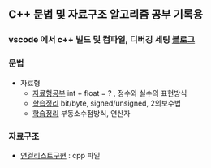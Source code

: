 ## C++ 문법 및 자료구조 알고리즘 공부 기록용

### vscode 에서 c++ 빌드 및 컴파일, 디버깅 세팅 [블로그](https://basiclike.tistory.com/360)

### 문법

- 자료형
    - [자료형공부](./basic/main.cpp)                                      int + float = ? , 정수와 실수의 표현방식
    - [학습정리](https://blog.naver.com/beatspermymind/223571398078)      bit/byte, signed/unsigned, 2의보수법
    - [학습정리](https://blog.naver.com/beatspermymind/223572581021)      부동소수점방식, 연산자


### 자료구조

- [연결리스트구현](./data_algo/CLinkedList.h)  : cpp 파일


